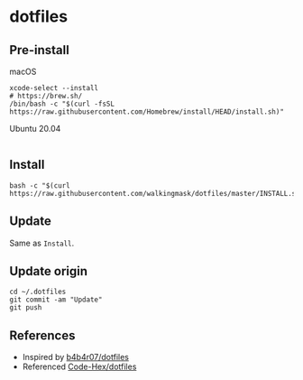# dotfiles


## Pre-install

macOS

```
xcode-select --install
# https://brew.sh/
/bin/bash -c "$(curl -fsSL https://raw.githubusercontent.com/Homebrew/install/HEAD/install.sh)"
```

Ubuntu 20.04

```
```


## Install

```
bash -c "$(curl https://raw.githubusercontent.com/walkingmask/dotfiles/master/INSTALL.sh)"
```


## Update

Same as `Install`.


## Update origin

```
cd ~/.dotfiles
git commit -am "Update"
git push
```


## References

* Inspired by [b4b4r07/dotfiles](https://github.com/b4b4r07/dotfiles)
* Referenced [Code-Hex/dotfiles](https://github.com/Code-Hex/dotfiles)
